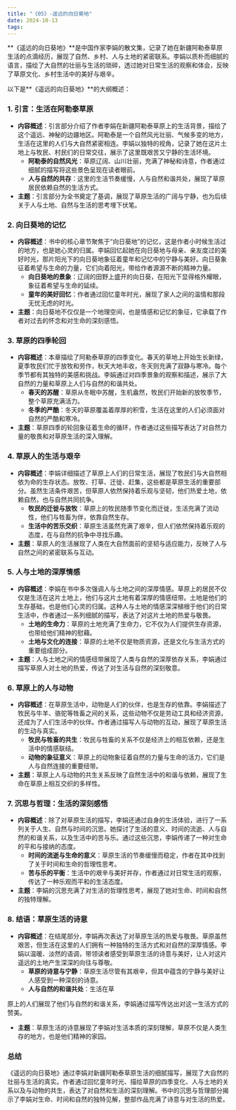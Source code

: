 ```yaml
---
title: "《05》-遥远的向日葵地"
date: 2024-10-13
tags: 
---
```

**《遥远的向日葵地》**是中国作家李娟的散文集，记录了她在新疆阿勒泰草原生活的点滴经历，展现了自然、乡村、人与土地的紧密联系。李娟以质朴而细腻的语言，描绘了大自然的壮丽与生活的琐碎，透过她对日常生活的观察和体会，反映了草原文化、乡村生活中的美好与艰辛。

以下是**《遥远的向日葵地》**的大纲概述：

### 1. **引言：生活在阿勒泰草原**
- **内容概述**：引言部分介绍了作者李娟在新疆阿勒泰草原上的生活背景，描绘了这个遥远、神秘的边疆地区。阿勒泰是一个自然风光壮丽、气候多变的地方，生活在这里的人们与大自然紧密相连。李娟以独特的视角，记录了她在这片土地上与牧民、村民们的日常交往，展示了这里既艰苦又宁静的生活环境。
  - **阿勒泰的自然风光**：草原辽阔、山川壮丽，充满了神秘和诗意，作者通过细腻的描写将这些景色呈现在读者眼前。
  - **人与自然的共存**：这里的生活节奏缓慢，人与自然和谐共处，展现了草原居民依赖自然的生活方式。
- **主题**：引言部分为全书奠定了基调，展现了草原生活的广阔与宁静，也为后续关于人与土地、自然与生活的思考埋下伏笔。

### 2. **向日葵地的记忆**
- **内容概述**：书中的核心章节聚焦于“向日葵地”的记忆，这是作者小时候生活过的地方，也是她心灵的归属。李娟回忆起她在向日葵地与母亲、亲友度过的美好时光，那片阳光下的向日葵地象征着童年和记忆中的宁静与美好。向日葵象征着希望与生命的力量，它们向着阳光，带给作者源源不断的精神力量。
  - **向日葵地的景象**：辽阔的田野上盛开的向日葵，在阳光下显得格外耀眼，象征着希望与生命的延续。
  - **童年的美好回忆**：作者通过回忆童年时光，展现了家人之间的温情和那段无忧无虑的时光。
- **主题**：向日葵地不仅仅是一个地理空间，也是情感和记忆的象征，它承载了作者对过去的怀念和对生命的深刻感悟。

### 3. **草原的四季轮回**
- **内容概述**：本章描绘了阿勒泰草原的四季变化。春天的草地上开始生长新绿，夏季牧民们忙于放牧和劳作，秋天大地丰收，冬天则充满了寂静与寒冷。每个季节都有其独特的美感和挑战。李娟通过对四季景象的观察和描述，展示了大自然的力量和草原上人们与自然的和谐共处。
  - **春天的苏醒**：草原从冬眠中苏醒，生机盎然，牧民们开始新的放牧季节，整个草原充满活力。
  - **冬季的严酷**：冬天的草原覆盖着厚厚的积雪，生活在这里的人们必须面对自然的严酷和寒冷。
- **主题**：草原四季的轮回象征着生命的循环，作者通过这些描写表达了对自然力量的敬畏和对草原生活的深入理解。

### 4. **草原人的生活与艰辛**
- **内容概述**：李娟详细描述了草原上人们的日常生活，展现了牧民们与大自然相依为命的生存状态。放牧、打草、迁徙、赶集，这些都是草原生活的重要部分。虽然生活条件艰苦，但草原人依然保持着乐观与坚韧，他们热爱土地，依赖自然，也与自然共同抗争。
  - **牧民的迁徙与放牧**：草原上的牧民随季节变化而迁徙，生活充满了流动性，他们与牲畜为伴，依靠自然生存。
  - **生活中的苦乐交织**：草原生活虽然充满了艰辛，但人们依然保持着乐观的态度，在与自然的抗争中寻找乐趣。
- **主题**：草原人的生活展现了人类在大自然面前的坚韧与适应能力，反映了人与自然之间的紧密联系与互动。

### 5. **人与土地的深厚情感**
- **内容概述**：李娟在书中多次强调人与土地之间的深厚情感。草原上的居民不仅仅是生活在这片土地上，他们与这片土地有着深厚的情感纽带。土地是他们的生存基础，也是他们心灵的归属。这种人与土地的情感深深植根于他们的日常生活中，作者通过一系列细腻的描写，表达了对这片土地的热爱与敬畏。
  - **土地的生命力**：草原的土地充满了生命力，它不仅为人们提供生存资源，也带给他们精神的慰藉。
  - **土地与文化的连接**：草原的土地不仅是物质资源，还是文化与生活方式的重要组成部分。
- **主题**：人与土地之间的情感纽带展现了人类与自然的深厚依存关系，李娟通过描写草原人对土地的热爱，传达了对生活与自然的深刻敬意。

### 6. **草原上的人与动物**
- **内容概述**：在草原生活中，动物是人们的伙伴，也是生存的依靠。李娟描述了牧民与牛羊、骆驼等牲畜之间的关系，这些动物不仅是劳动工具和经济资源，还成为了人们生活中的伙伴。作者通过描写人与动物的互动，展现了草原生活的生动与真实。
  - **牧民与牲畜的共生**：牧民与牲畜的关系不仅是经济上的相互依赖，还是生活中的情感联结。
  - **动物的象征意义**：草原上的动物象征着自然的力量与生命的活力，它们是人与自然连接的重要纽带。
- **主题**：草原上人与动物的共生关系反映了自然生活中的和谐与依赖，展现了生命在草原上相互交织的多样性。

### 7. **沉思与哲理：生活的深刻感悟**
- **内容概述**：除了对草原生活的描写，李娟还通过自身的生活体验，进行了一系列关于人生、自然与时间的沉思。她探讨了生活的意义、时间的流逝、人与自然的和谐关系，以及生活中的苦与乐。通过这些沉思，李娟传递了一种对生命的平和与接纳的态度。
  - **时间的流逝与生命的意义**：草原生活的节奏缓慢而稳定，作者在其中找到了关于时间和生命的哲理性思考。
  - **苦与乐的平衡**：生活中的艰辛与美好并存，作者通过对日常生活的观察，传达了一种乐观而平和的生活态度。
- **主题**：李娟的沉思充满了对生活的哲理性思考，展现了她对生命、时间和自然的独特理解。

### 8. **结语：草原生活的诗意**
- **内容概述**：在结尾部分，李娟再次表达了对草原生活的热爱与敬畏。草原虽然艰苦，但生活在这里的人们拥有一种独特的生活方式和对自然的深厚情感。李娟以温暖、淡然的语调，带领读者感受到草原生活的诗意与美好，让人对这片遥远的土地产生深深的向往与尊敬。
  - **草原的诗意与宁静**：草原生活尽管有其艰辛，但其中蕴含的宁静与美好让人感受到一种深刻的诗意。
  - **人与自然的和谐共处**：生活在草

原上的人们展现了他们与自然的和谐关系，李娟通过描写传达出对这一生活方式的赞美。
- **主题**：草原生活的诗意展现了李娟对生活本质的深刻理解，草原不仅是人类生存的地方，也是他们精神的家园。

### **总结**
《遥远的向日葵地》通过李娟对新疆阿勒泰草原生活的细腻描写，展现了大自然的壮丽与生活的真实。作者通过回忆童年时光、描绘草原的四季变化、人与土地的关系以及与动物的共生，表达了对自然和生活的深刻理解。书中的沉思与哲理部分揭示了李娟对生命、时间和自然的独特见解，整部作品充满了诗意与对生活的热爱。
